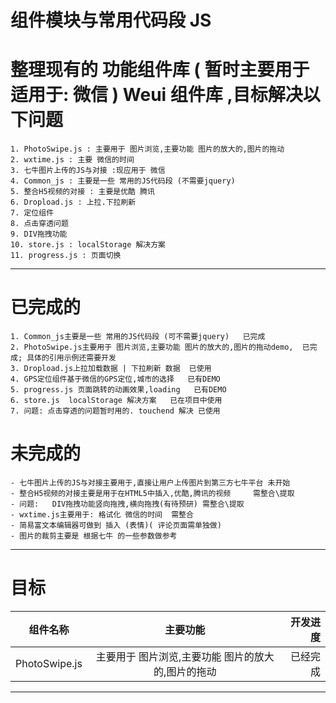 # 组件模块与常用代码段 JS 
# 整理现有的 功能组件库 ( 暂时主要用于适用于: 微信 ) Weui 组件库 ,目标解决以下问题

    1. PhotoSwipe.js : 主要用于 图片浏览,主要功能 图片的放大的,图片的拖动
    2. wxtime.js : 主要 微信的时间
    3. 七牛图片上传的JS与对接 :现应用于 微信
    4. Common_js : 主要是一些 常用的JS代码段 (不需要jquery)
    5. 整合H5视频的对接 : 主要是优酷 腾讯
    6. Dropload.js : 上拉.下拉刷新 
    7. 定位组件 
    8. 点击穿透问题
    9. DIV拖拽功能
    10. store.js : localStorage 解决方案
    11. progress.js : 页面切换  
---
# 已完成的
    1. Common_js主要是一些 常用的JS代码段 (可不需要jquery)   已完成
    2. PhotoSwipe.js主要用于 图片浏览,主要功能 图片的放大的,图片的拖动demo,  已完成; 具体的引用示例还需要开发
    3. Dropload.js上拉加载数据 | 下拉刷新 数据  已使用
    4. GPS定位组件基于微信的GPS定位,城市的选择   已有DEMO
    5. progress.js 页面跳转的动画效果,loading   已有DEMO
    6. store.js  localStorage 解决方案   已在项目中使用
    7. 问题: 点击穿透的问题暂时用的. touchend 解决 已使用


# 未完成的
    - 七牛图片上传的JS与对接主要用于,直接让用户上传图片到第三方七牛平台 未开始
    - 整合H5视频的对接主要是用于在HTML5中插入,优酷,腾讯的视频     需整合\提取
    - 问题:   DIV拖拽功能竖向拖拽,横向拖拽(有待预研) 需整合\提取
    - wxtime.js主要用于: 格试化 微信的时间  需整合
    - 简易富文本编辑器可做到 插入 (表情)( 评论页面需单独做)
    - 图片的裁剪主要是 根据七牛 的一些参数做参考

---
# 目标
| 组件名称        | 主要功能           | 开发进度  |
| ---------------|:-------------------:| --------:|
| PhotoSwipe.js     | 主要用于 图片浏览,主要功能 图片的放大的,图片的拖动 | 已经完成 |


---